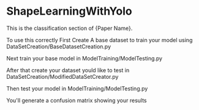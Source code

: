 # ShapeLearningWithYolo
This is the classification section of {Paper Name}.

To use this correctly First Create A base dataset to 
train your model using DataSetCreation/BaseDatasetCreation.py

Next train your base model in ModelTraining/ModelTesting.py

After that create your dataset yould like to test in DataSetCreation/ModifiedDataSetCreator.py

Then test your model in ModelTraining/ModelTesting.py

You'll generate a confusion matrix showing your results
